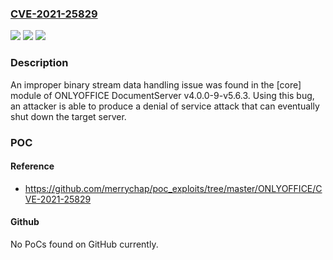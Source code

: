 ### [CVE-2021-25829](https://cve.mitre.org/cgi-bin/cvename.cgi?name=CVE-2021-25829)
![](https://img.shields.io/static/v1?label=Product&message=n%2Fa&color=blue)
![](https://img.shields.io/static/v1?label=Version&message=n%2Fa&color=blue)
![](https://img.shields.io/static/v1?label=Vulnerability&message=n%2Fa&color=brighgreen)

### Description

An improper binary stream data handling issue was found in the [core] module of ONLYOFFICE DocumentServer v4.0.0-9-v5.6.3. Using this bug, an attacker is able to produce a denial of service attack that can eventually shut down the target server.

### POC

#### Reference
- https://github.com/merrychap/poc_exploits/tree/master/ONLYOFFICE/CVE-2021-25829

#### Github
No PoCs found on GitHub currently.

